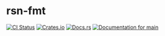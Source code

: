 # rsn-fmt

[![CI Status](https://github.com/ModProg/rsn-fmt/actions/workflows/test.yaml/badge.svg)](https://github.com/ModProg/rsn-fmt/actions/workflows/test.yaml)
[![Crates.io](https://img.shields.io/crates/v/rsn-fmt)](https://crates.io/crates/rsn-fmt)
[![Docs.rs](https://img.shields.io/crates/v/template?color=informational&label=docs.rs)](https://docs.rs/rsn-fmt)
[![Documentation for `main`](https://img.shields.io/badge/docs-main-informational)](https://modprog.github.io/rsn-fmt/rsn-fmt/)
